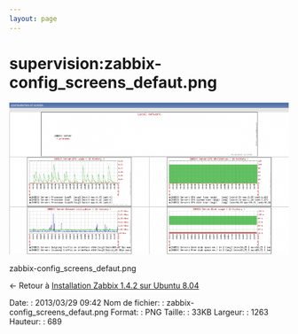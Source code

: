 ```yaml
---
layout: page
---
```


supervision:zabbix-config\_screens\_defaut.png
==============================================

[![zabbix-config\_screens\_defaut.png](../../assets/media/supervision/zabbix-config_screens_defaut.png@cache=&w=900&h=490 "zabbix-config_screens_defaut.png")](../../assets/media/supervision/zabbix-config_screens_defaut.png@cache= "Afficher le fichier original")

zabbix-config\_screens\_defaut.png

← Retour à [Installation Zabbix 1.4.2 sur Ubuntu
8.04](../../zabbix/zabbix-ubuntu-install-old.html "zabbix:zabbix-ubuntu-install-old")

Date:
:   2013/03/29 09:42
Nom de fichier:
:   zabbix-config\_screens\_defaut.png
Format:
:   PNG
Taille:
:   33KB
Largeur:
:   1263
Hauteur:
:   689

